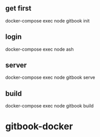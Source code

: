 ## get first
docker-compose exec node gitbook init

## login
docker-compose exec node ash

## server
docker-compose exec node gitbook serve

## build
docker-compose exec node gitbook build

# gitbook-docker
